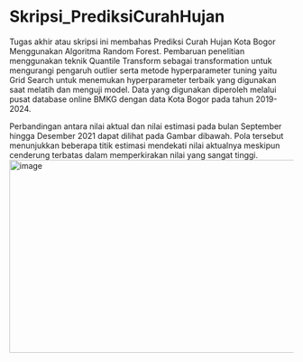 # Skripsi_PrediksiCurahHujan

Tugas akhir atau skripsi ini membahas Prediksi Curah Hujan Kota Bogor Menggunakan Algoritma Random Forest. Pembaruan penelitian menggunakan teknik Quantile Transform sebagai transformation untuk mengurangi pengaruh outlier serta metode hyperparameter tuning yaitu Grid Search untuk menemukan hyperparameter terbaik yang digunakan saat melatih dan menguji model. Data yang digunakan diperoleh melalui pusat database online BMKG dengan data Kota Bogor pada tahun 2019-2024. 

Perbandingan antara nilai aktual dan nilai estimasi pada bulan September hingga Desember 2021 dapat dilihat pada Gambar dibawah. Pola tersebut menunjukkan beberapa titik estimasi mendekati nilai aktualnya meskipun cenderung terbatas dalam memperkirakan nilai yang sangat tinggi.
<img width="827" height="342" alt="image" src="https://github.com/user-attachments/assets/dc911fd3-aaff-4c5e-9ca6-c6eee1317d43" />
